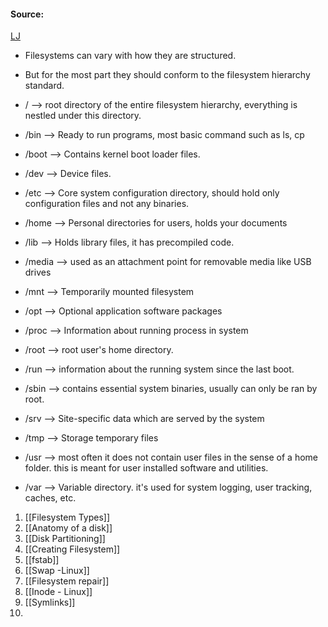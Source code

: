 #### Source:
[LJ](https://linuxjourney.com/lesson/filesystem-hierarchy)

* Filesystems can vary with how they are structured.
* But for the most part they should conform to the filesystem hierarchy standard.

* /  --> root directory of the entire filesystem hierarchy, everything is nestled under this directory.
* /bin --> Ready to run programs, most basic command such as ls, cp
* /boot --> Contains kernel boot loader files.
* /dev --> Device files.
* /etc -->  Core system configuration directory, should hold only configuration files and not any binaries.
* /home --> Personal directories for users, holds your documents
* /lib --> Holds library files, it has precompiled code.
* /media --> used as an attachment point for removable media like USB drives
* /mnt --> Temporarily mounted filesystem
* /opt --> Optional application software packages
* /proc --> Information about running process in system
* /root --> root user's home directory.
* /run  --> information about the running system since the last boot.
* /sbin --> contains essential system binaries, usually can only be ran by root.
* /srv --> Site-specific data which are served by the system
* /tmp --> Storage temporary files
* /usr  --> most often it does not contain user files in the sense of a home folder. this is meant for user installed software and utilities.
* /var --> Variable directory. it's used for system logging, user tracking, caches, etc.


1. [[Filesystem Types]]
2. [[Anatomy of a disk]]
3. [[Disk Partitioning]]
4. [[Creating Filesystem]]
5. [[fstab]]
6. [[Swap -Linux]]
7. [[Filesystem repair]]
8. [[Inode - Linux]]
9. [[Symlinks]]
10. 